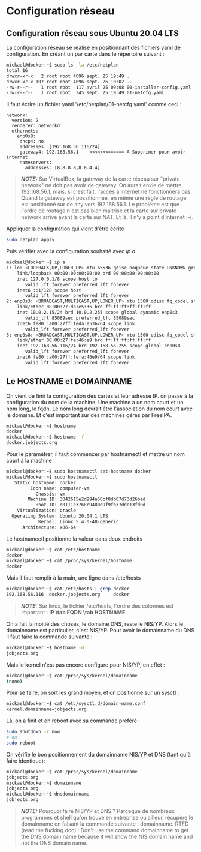 # Configuration réseau

## Configuration réseau sous Ubuntu 20.04 LTS

La configuration réseau se réalise en positionnant des fichiers yaml de configuration. En créant un par carte dans le répertoire suivant :

```bash
mickael@docker:~$ sudo ls -la /etc/netplan
total 16
drwxr-xr-x   2 root root 4096 sept. 25 19:49 .
drwxr-xr-x 107 root root 4096 sept. 26 10:02 ..
-rw-r--r--   1 root root  117 avril 25 09:08 00-installer-config.yaml
-rw-r--r--   1 root root  345 sept. 25 19:49 01-netcfg.yaml
```

Il faut écrire un fichier yaml '/etc/netplan/01-netcfg.yaml' comme ceci :

```text
network:
  version: 2
  renderer: networkd
  ethernets:
    enp0s8:
     dhcp4: no
     addresses: [192.168.56.116/24]
     gateway4: 192.168.56.1    <<<<<<<====== A Supprimer pour avoir internet
     nameservers:
       addresses: [8.8.8.8,8.8.4.4]
```

> _**NOTE:**_ Sur VirtualBox, la gateway de la carte réseau sur "private network" ne doit pas avoir de gateway. On aurait envie de mettre 192.168.56.1, mais, si c'est fait, l'accès à internet ne fonctionnera pas. Quand la gateway est possitionnée, en même une règle de routage est positionné sur de any vers 192.168.56.1. Le problème est que l'ordre de routage n'est pas bien maitrise et la carte sur private network arrive avant la carte sur NAT. Et là, il n'y a point d'internet :-\(.

Appliquer la configuration qui vient d'être écrite

```bash
sudo netplan apply
```

Puis vérifier avec la configuration souhaité avec _ip a_

```bash
mickael@docker:~$ ip a
1: lo: <LOOPBACK,UP,LOWER_UP> mtu 65536 qdisc noqueue state UNKNOWN group default qlen 1000
    link/loopback 00:00:00:00:00:00 brd 00:00:00:00:00:00
    inet 127.0.0.1/8 scope host lo
       valid_lft forever preferred_lft forever
    inet6 ::1/128 scope host
       valid_lft forever preferred_lft forever
2: enp0s3: <BROADCAST,MULTICAST,UP,LOWER_UP> mtu 1500 qdisc fq_codel state UP group default qlen 1000
    link/ether 08:00:27:da:e5:36 brd ff:ff:ff:ff:ff:ff
    inet 10.0.2.15/24 brd 10.0.2.255 scope global dynamic enp0s3
       valid_lft 85089sec preferred_lft 85089sec
    inet6 fe80::a00:27ff:feda:e536/64 scope link
       valid_lft forever preferred_lft forever
3: enp0s8: <BROADCAST,MULTICAST,UP,LOWER_UP> mtu 1500 qdisc fq_codel state UP group default qlen 1000
    link/ether 08:00:27:fa:46:e9 brd ff:ff:ff:ff:ff:ff
    inet 192.168.56.116/24 brd 192.168.56.255 scope global enp0s8
       valid_lft forever preferred_lft forever
    inet6 fe80::a00:27ff:fefa:46e9/64 scope link
       valid_lft forever preferred_lft forever
```

## Le HOSTNAME et DOMAINNAME

On vient de finir la configuration des cartes et leur adresse IP. on passe à la configuration du nom de la machine. Une machine a un nom court et un nom long, le fqdn. Le nom long devrait être l'association du nom court avec le domaine. Et c'est important sur des machines gérés par FreeIPA.

```bash
mickael@docker:~$ hostname
docker
mickael@docker:~$ hostname -f
docker.jobjects.org
```

Pour le paramétrer, il faut commencer par hostnamectl et mettre un nom court à la machine

```bash
mickael@docker:~$ sudo hostnamectl set-hostname docker
mickael@docker:~$ sudo hostnamectl
   Static hostname: docker
         Icon name: computer-vm
           Chassis: vm
        Machine ID: 3042615e2d994a50bf8db07d73d26bad
           Boot ID: d0111e3768c9480d9f9fb37dde13fd0d
    Virtualization: oracle
  Operating System: Ubuntu 20.04.1 LTS
            Kernel: Linux 5.4.0-48-generic
      Architecture: x86-64
```

Le hostnamectl positionne la valeur dans deux endroits

```bash
mickael@docker:~$ cat /etc/hostname
docker
mickael@docker:~$ cat /proc/sys/kernel/hostname
docker
```

Mais il faut remplir à la main, une ligne dans /etc/hosts

```bash
mickael@docker:~$ cat /etc/hosts | grep docker
192.168.56.116  docker.jobjects.org     docker
```

> _**NOTE:**_ Sur linux, le fichier /etc/hosts, l'ordre des colonnes est important : **IP \tab FQDN \tab HOSTNAME**

On a fait la moitié des choses, le domaine DNS, reste le NIS/YP. Alors le domainname est particulier, c'est NIS/YP. Pour avoir le domainname du DNS il faut faire la commande suivante :

```bash
mickael@docker:~$ hostname -d
jobjects.org
```

Mais le kernel n'est pas encore configure pour NIS/YP, en effet :

```bash
mickael@docker:~$ cat /proc/sys/kernel/domainname
(none)
```

Pour se faire, on sort les grand moyen, et on positionne sur un sysctl :

```bash
mickael@docker:~$ cat /etc/sysctl.d/domain-name.conf
kernel.domainname=jobjects.org
```

Là, on a finit et on reboot avec sa commande préféré :

```bash
sudo shutdown -r now
# ou
sudo reboot
```

On vérifie le bon positionnement du domainname NIS/YP et DNS \(tant qu'à faire identique\):

```bash
mickael@docker:~$ cat /proc/sys/kernel/domainname
jobjects.org
mickael@docker:~$ domainname
jobjects.org
mickael@docker:~$ dnsdomainname
jobjects.org
```

> _**NOTE:**_ Pourquoi faire NIS/YP et DNS ? Parceque de nombreux programmes et shell qu'on trouve en entreprise ou ailleur, récupère le domainname en faisant la commande suivante : domainname. RTFD \(read the fucking doc\) : Don't use the command domainname to get the DNS domain name because it will show the NIS domain name and not the DNS domain name.

